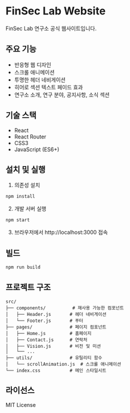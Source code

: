 # FinSec Lab Website

FinSec Lab 연구소 공식 웹사이트입니다.

## 주요 기능

- 반응형 웹 디자인
- 스크롤 애니메이션
- 투명한 헤더 네비게이션
- 히어로 섹션 텍스트 페이드 효과
- 연구소 소개, 연구 분야, 공지사항, 소식 섹션

## 기술 스택

- React
- React Router
- CSS3
- JavaScript (ES6+)

## 설치 및 실행

1. 의존성 설치
```bash
npm install
```

2. 개발 서버 실행
```bash
npm start
```

3. 브라우저에서 http://localhost:3000 접속

## 빌드

```bash
npm run build
```

## 프로젝트 구조

```
src/
├── components/          # 재사용 가능한 컴포넌트
│   ├── Header.js       # 헤더 네비게이션
│   └── Footer.js       # 푸터
├── pages/              # 페이지 컴포넌트
│   ├── Home.js         # 홈페이지
│   ├── Contact.js      # 연락처
│   ├── Vision.js       # 비전 및 미션
│   └── ...
├── utils/              # 유틸리티 함수
│   └── scrollAnimation.js  # 스크롤 애니메이션
└── index.css           # 메인 스타일시트
```

## 라이선스

MIT License